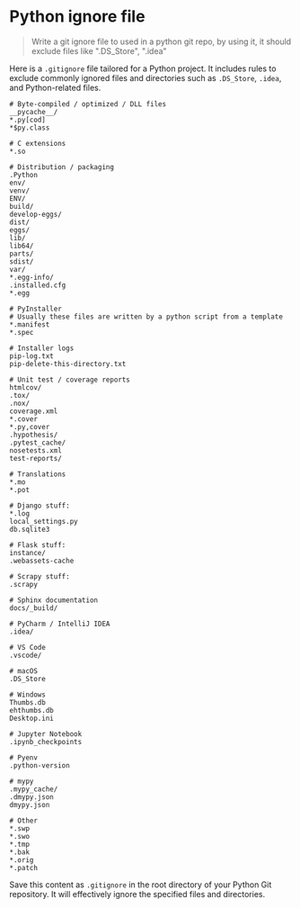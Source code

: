# Python ignore file

> Write a git ignore file to used in a python git repo, by using it, it should exclude files like ".DS_Store", ".idea" 

Here is a `.gitignore` file tailored for a Python project. It includes rules to exclude commonly ignored files and directories such as `.DS_Store`, `.idea`, and Python-related files.

```gitignore
# Byte-compiled / optimized / DLL files
__pycache__/
*.py[cod]
*$py.class

# C extensions
*.so

# Distribution / packaging
.Python
env/
venv/
ENV/
build/
develop-eggs/
dist/
eggs/
lib/
lib64/
parts/
sdist/
var/
*.egg-info/
.installed.cfg
*.egg

# PyInstaller
# Usually these files are written by a python script from a template
*.manifest
*.spec

# Installer logs
pip-log.txt
pip-delete-this-directory.txt

# Unit test / coverage reports
htmlcov/
.tox/
.nox/
coverage.xml
*.cover
*.py,cover
.hypothesis/
.pytest_cache/
nosetests.xml
test-reports/

# Translations
*.mo
*.pot

# Django stuff:
*.log
local_settings.py
db.sqlite3

# Flask stuff:
instance/
.webassets-cache

# Scrapy stuff:
.scrapy

# Sphinx documentation
docs/_build/

# PyCharm / IntelliJ IDEA
.idea/

# VS Code
.vscode/

# macOS
.DS_Store

# Windows
Thumbs.db
ehthumbs.db
Desktop.ini

# Jupyter Notebook
.ipynb_checkpoints

# Pyenv
.python-version

# mypy
.mypy_cache/
.dmypy.json
dmypy.json

# Other
*.swp
*.swo
*.tmp
*.bak
*.orig
*.patch
```

Save this content as `.gitignore` in the root directory of your Python Git repository. It will effectively ignore the specified files and directories.
